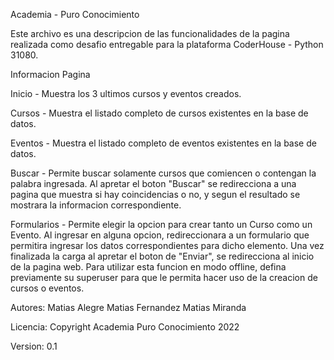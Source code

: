 Academia - Puro Conocimiento

Este archivo es una descripcion de las funcionalidades de la pagina realizada como desafio entregable para la plataforma CoderHouse - Python 31080.

Informacion Pagina

Inicio - Muestra los 3 ultimos cursos y eventos creados.

Cursos - Muestra el listado completo de cursos existentes en la base de datos.

Eventos - Muestra el listado completo de eventos existentes en la base de datos.

Buscar - Permite buscar solamente cursos que comiencen o contengan la palabra ingresada. Al apretar el boton "Buscar" se redirecciona a una pagina que muestra si hay coincidencias o no, y segun el resultado se mostrara la informacion correspondiente.

Formularios - Permite elegir la opcion para crear tanto un Curso como un Evento. Al ingresar en alguna opcion, redireccionara a un formulario que permitira ingresar los datos correspondientes para dicho elemento. Una vez finalizada la carga al apretar el boton de "Enviar", se redirecciona al inicio de la pagina web.
Para utilizar esta funcion en modo offline, defina previamente su superuser para que le permita hacer uso de la creacion de cursos o eventos.

Autores:
Matias Alegre
Matias Fernandez
Matias Miranda

Licencia: Copyright Academia Puro Conocimiento 2022

Version: 0.1
